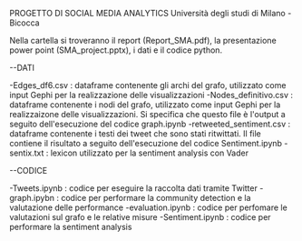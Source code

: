 PROGETTO DI SOCIAL MEDIA ANALYTICS
Università degli studi di Milano - Bicocca

Nella cartella si troveranno il report (Report_SMA.pdf), la presentazione power point (SMA_project.pptx), i dati e il codice python.

--DATI

-Edges_df6.csv : dataframe contenente gli archi del grafo, utilizzato come input Gephi per la realizzazione delle visualizzazioni
-Nodes_definitivo.csv : dataframe contenente i nodi del grafo, utilizzato come input Gephi per la realizzaizone delle visualizzazioni. Si specifica che questo file è l'output a seguito dell'esecuzione del codice graph.ipynb
-retweeted_sentiment.csv : dataframe contenente i testi dei tweet che sono stati ritwittati. Il file contiene il risultato a seguito dell'esecuzione del codice Sentiment.ipynb
-sentix.txt : lexicon utilizzato per la sentiment analysis con Vader

--CODICE

-Tweets.ipynb : codice per eseguire la raccolta dati tramite Twitter
-graph.ipybn : codice per performare la community detection e la valutazione delle performance
-evaluation.ipynb : codice per perfomare le valutazioni sul grafo e le relative misure
-Sentiment.ipynb : codice per performare la sentiment analysis
